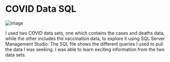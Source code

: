 # COVID Data SQL

![image](https://user-images.githubusercontent.com/60836219/161408189-9f302208-dead-451d-b023-f37c303fdfa3.png)

I used two COVID data sets, one which contains the cases and deaths data, while the other includes the vaccination data, to explore it using SQL Server Management Studio. The SQL file shows the different queries I used to pull the data I was seeking. I was able to learn exciting information from the two data sets.
